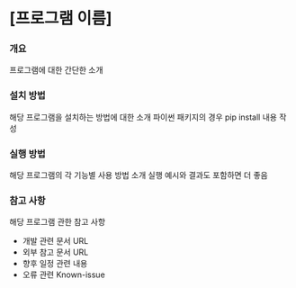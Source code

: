 # [프로그램 이름]

### 개요
프로그램에 대한 간단한 소개

### 설치 방법
해당 프로그램을 설치하는 방법에 대한 소개
파이썬 패키지의 경우 pip install 내용 작성

### 실행 방법
해당 프로그램의 각 기능별 사용 방법 소개
실행 예시와 결과도 포함하면 더 좋음

### 참고 사항
해당 프로그램 관한 참고 사항
- 개발 관련 문서 URL
- 외부 참고 문서 URL
- 향후 일정 관련 내용
- 오류 관련 Known-issue